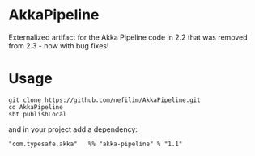 AkkaPipeline
============

Externalized artifact for the Akka Pipeline code in 2.2 that was removed from 2.3 - now with bug fixes! 

Usage 
=====

```
git clone https://github.com/nefilim/AkkaPipeline.git
cd AkkaPipeline
sbt publishLocal
```

and in your project add a dependency:

```
"com.typesafe.akka"   %% "akka-pipeline" % "1.1"
```
